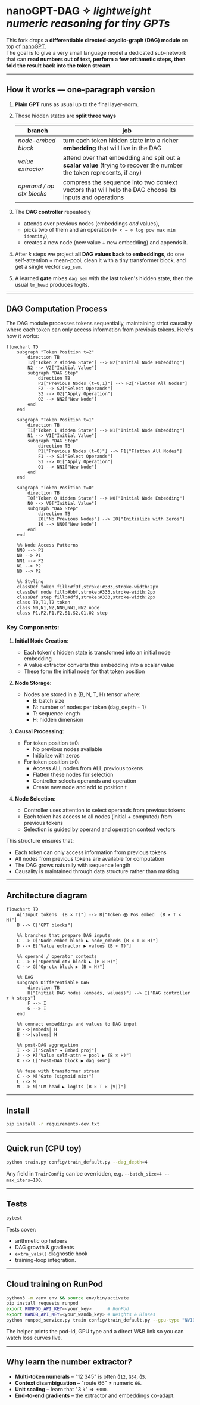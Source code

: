 # nanoGPT-DAG ✧ _lightweight numeric reasoning for tiny GPTs_

This fork drops a **differentiable directed-acyclic-graph (DAG) module** on top of
[nanoGPT](https://github.com/karpathy/nanoGPT).  
The goal is to give a very small language model a dedicated sub-network that can
**read numbers out of text, perform a few arithmetic steps, then fold the
result back into the token stream**.

---

## How it works — one-paragraph version

1. **Plain GPT** runs as usual up to the final layer-norm.  
2. Those hidden states are **split three ways**  

   | branch | job |
   |--------|-----|
   | *node-embed block* | turn each token hidden state into a richer **embedding** that will live in the DAG |
   | *value extractor*  | attend over that embedding and spit out a **scalar value** (trying to recover the number the token represents, if any) |
   | *operand / op ctx blocks* | compress the sequence into two context vectors that will help the DAG choose its inputs and operations |

3. The **DAG controller** repeatedly  
   * attends over previous nodes (embeddings *and* values),  
   * picks two of them and an operation (`+ × − ÷ log pow max min identity`),  
   * creates a new node (new value + new embedding) and appends it.

4. After *k* steps we project **all DAG values back to embeddings**, do one
   self-attention + mean-pool, clean it with a tiny transformer block, and get a
   single vector `dag_sem`.

5. A learned **gate** mixes `dag_sem` with the last token's hidden state, then
   the usual `lm_head` produces logits.

---

## DAG Computation Process

The DAG module processes tokens sequentially, maintaining strict causality where each token can only access information from previous tokens. Here's how it works:

```mermaid
flowchart TD
    subgraph "Token Position t=2"
        direction TB
        T2["Token 2 Hidden State"] --> N2["Initial Node Embedding"]
        N2 --> V2["Initial Value"]
        subgraph "DAG Step"
            direction TB
            P2["Previous Nodes (t=0,1)"] --> F2["Flatten All Nodes"]
            F2 --> S2["Select Operands"]
            S2 --> O2["Apply Operation"]
            O2 --> NN2["New Node"]
        end
    end

    subgraph "Token Position t=1"
        direction TB
        T1["Token 1 Hidden State"] --> N1["Initial Node Embedding"]
        N1 --> V1["Initial Value"]
        subgraph "DAG Step"
            direction TB
            P1["Previous Nodes (t=0)"] --> F1["Flatten All Nodes"]
            F1 --> S1["Select Operands"]
            S1 --> O1["Apply Operation"]
            O1 --> NN1["New Node"]
        end
    end

    subgraph "Token Position t=0"
        direction TB
        T0["Token 0 Hidden State"] --> N0["Initial Node Embedding"]
        N0 --> V0["Initial Value"]
        subgraph "DAG Step"
            direction TB
            Z0["No Previous Nodes"] --> I0["Initialize with Zeros"]
            I0 --> NN0["New Node"]
        end
    end

    %% Node Access Patterns
    NN0 --> P1
    N0 --> P1
    NN1 --> P2
    N1 --> P2
    N0 --> P2

    %% Styling
    classDef token fill:#f9f,stroke:#333,stroke-width:2px
    classDef node fill:#bbf,stroke:#333,stroke-width:2px
    classDef step fill:#dfd,stroke:#333,stroke-width:2px
    class T0,T1,T2 token
    class N0,N1,N2,NN0,NN1,NN2 node
    class P1,P2,F1,F2,S1,S2,O1,O2 step
```

### Key Components:

1. **Initial Node Creation**:
   - Each token's hidden state is transformed into an initial node embedding
   - A value extractor converts this embedding into a scalar value
   - These form the initial node for that token position

2. **Node Storage**:
   - Nodes are stored in a (B, N, T, H) tensor where:
     - B: batch size
     - N: number of nodes per token (dag_depth + 1)
     - T: sequence length
     - H: hidden dimension

3. **Causal Processing**:
   - For token position t=0:
     - No previous nodes available
     - Initialize with zeros
   - For token position t>0:
     - Access ALL nodes from ALL previous tokens
     - Flatten these nodes for selection
     - Controller selects operands and operation
     - Create new node and add to position t

4. **Node Selection**:
   - Controller uses attention to select operands from previous tokens
   - Each token has access to all nodes (initial + computed) from previous tokens
   - Selection is guided by operand and operation context vectors

This structure ensures that:
- Each token can only access information from previous tokens
- All nodes from previous tokens are available for computation
- The DAG grows naturally with sequence length
- Causality is maintained through data structure rather than masking

---

## Architecture diagram

```mermaid
flowchart TD
    A["Input tokens  (B × T)"] --> B["Token ⨁ Pos embed  (B × T × H)"]
    B --> C["GPT blocks"]

    %% branches that prepare DAG inputs
    C --> D["Node-embed block ▶ node_embeds (B × T × H)"]
    D --> E["Value extractor ▶ values (B × T)"]

    %% operand / operator contexts
    C --> F["Operand-ctx block ▶ (B × H)"]
    C --> G["Op-ctx block ▶ (B × H)"]

    %% DAG
    subgraph Differentiable DAG
        direction TB
        H["Initial DAG nodes ⟨embeds, values⟩"] --> I["DAG controller + k steps"]
        F --> I
        G --> I
    end

    %% connect embeddings and values to DAG input
    D -->|embeds| H
    E -->|values| H

    %% post-DAG aggregation
    I --> J["Scalar → Embed proj"]
    J --> K["Value self-attn + pool ▶ (B × H)"]
    K --> L["Post-DAG block ▶ dag_sem"]

    %% fuse with transformer stream
    C --> M["Gate (sigmoid mix)"]
    L --> M
    M --> N["LM head ▶ logits (B × T × |V|)"]
```

---

## Install

```bash
pip install -r requirements-dev.txt
```

---

## Quick run (CPU toy)

```bash
python train.py config/train_default.py --dag_depth=4
```

Any field in `TrainConfig` can be overridden, e.g.
`--batch_size=4 --max_iters=100`.

---

## Tests

```bash
pytest
```

Tests cover:

* arithmetic op helpers  
* DAG growth & gradients  
* `extra_vals()` diagnostic hook  
* training-loop integration.

---

## Cloud training on RunPod

```bash
python3 -m venv env && source env/bin/activate
pip install requests runpod
export RUNPOD_API_KEY=<your_key>      # RunPod
export WANDB_API_KEY=<your_wandb_key> # Weights & Biases
python runpod_service.py train config/train_default.py --gpu-type "NVIDIA A100-40GB"
```

The helper prints the pod-id, GPU type and a direct W&B link so you can watch
loss curves live.

---

## Why learn the number extractor?

* **Multi-token numerals** – "12 345" is often `Ġ12`, `Ġ34`, `Ġ5`.  
* **Context disambiguation** – "route 66" ≠ numeric `66`.  
* **Unit scaling** – learn that "3 k" ⇒ `3000`.  
* **End-to-end gradients** – the extractor and embeddings co-adapt.
